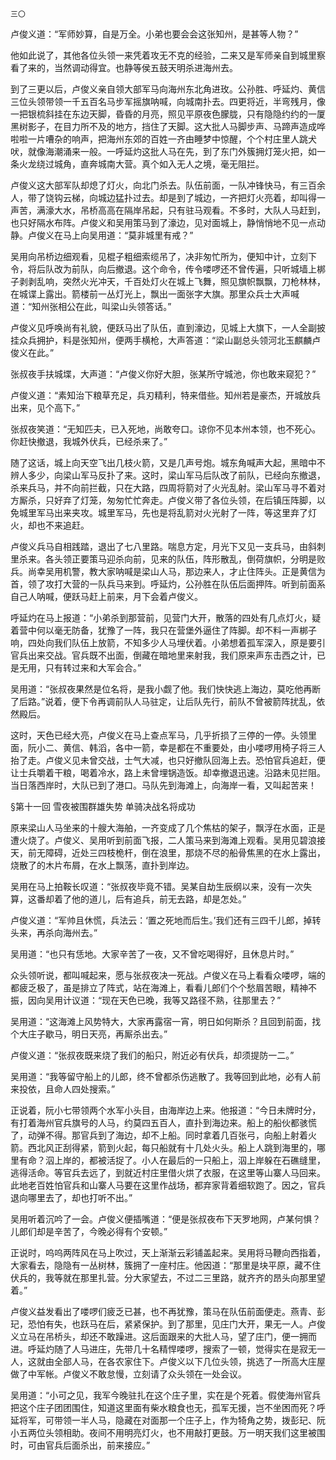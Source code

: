     三〇 

   卢俊义道：“军师妙算，自是万全。小弟也要会会这张知州，是甚等人物？”

   他如此说了，其他各位头领一来凭着攻无不克的经验，二来又是军师亲自到城里察看了来的，当然调动得宜。也静等侯五鼓天明杀进海州去。

   到了三更以后，卢俊义亲自领大部军马向海州东北角进玫。公孙胜、呼延灼、黄信三位头领带领一千五百名马步军摇旗呐喊，向城南扑去。四更将近，半弯残月，像一把银梳斜挂在东边天脚，昏昏的月亮，照见平原夜色朦胧，只有隐隐约约的一厦黑树影子，在目力所不及的地方，挡住了天脚。这大批人马脚步声、马蹄声造成哗啦啦一片嘈杂的响声，把海州东郊的百姓一齐由睡梦中惊醒，个个村庄里人跳犬吠，就像海潮涌来一般。一呼延灼这批人马在先，到了东门外簇拥灯笼火把，如一条火龙绕过城角，直奔城南大营。真个如入无人之境，毫无阻拦。

   卢俊义这大部军队却熄了灯火，向北门杀去。队伍前面，一队冲锋快马，有三百余人，带了饶钩云梯，向城边猛扑过去。却是到了城边，一齐把灯火亮着，却叫得一声苦，满濠大水，吊桥高高在隔岸吊起，只有驻马观看。不多时，大队人马赶到，也只好隔水布阵。卢俊义和吴用策马到了濠边，见对面城上，静悄悄地不见一点动静。卢俊义在马上向吴用道：“莫非城里有戒？”

   吴用向吊桥边细观看，见棍子粗细索缆吊了，决非匆忙所为，便知中计，立刻下令，将后队改为前队，向后撤退。这个命令，传令喽啰还不曾传遍，只听城墙上梆子剥剥乱响，突然火光冲天，千百处灯火在城上飞舞，照见旗帜飘飘，刀枪林林，在城谍上露出。箭楼前一丛灯光上，飘出一面张字大旗。那里众兵士大声喊道：“知州张相公在此，叫梁山头领答话。”

   卢俊义见呼唤尚有礼貌，便跃马出了队伍，直到濠边，见城上大旗下，一人全副披挂众兵拥护，料是张知州，便两手横枪，大声答道：“梁山副总头领河北玉麒麟卢俊义在此。”

   张叔夜手扶城堞，大声道：“卢俊义你好大胆，张某所守城池，你也敢来窥犯？”

   卢俊义道：“素知治下粮草充足，兵刃精利，特来借些。知州若是豪杰，开城放兵出来，见个高下。”

   张叔夜笑道：“无知匹夫，已入死地，尚敢夸口。谅你不见本州本领，也不死心。你赶快撤退，我城外伏兵，已经杀来了。”

   随了这话，城上向天空飞出几枝火箭，又是几声号炮。城东角喊声大起，黑暗中不辨人多少，向梁山军马反扑了来。这时，梁山军马后队改了前队，已经向东撤退，杀来兵马，并不向前拦截，只在大路，四周将箭对了火光乱射。梁山军马寻不着对方厮杀，只好弃了灯笼，匆匆忙忙奔走。卢俊义带了各位头领，在后镇压阵脚，以免城里军马出来夹攻。城里军马，先也是将乱箭对火光射了一阵，等这里弃了灯火，却也不来追赶。

   卢俊义兵马自相践踏，退出了七八里路。喘息方定，月光下又见一支兵马，由斜刺里杀来。各头领正要策马迎杀向前，见来的队伍，阵形散乱，倒荷旗帜，分明是败兵。尚幸吴用机警，教大家呐喊是梁山人马，那边来人，才止住阵头。正是黄信为首，领了攻打大营的一队兵马来到。呼延灼，公孙胜在队伍后面押阵。听到前面系自己人呐喊，便跃马赶上前来，月下会着卢俊义。

   呼延灼在马上报道：“小弟杀到那营前，见营门大开，散落的四处有几点灯火，疑着营中何以毫无防备，犹豫了一阵，我只在营堡外逼住了阵脚。却不料一声梆子响，四处向我们队伍上放箭，不知多少人马埋伏着。小弟想着孤军深入，原是要引官兵出来交战。官兵既不出面，倒藏在暗地里来射我，我们原来声东击西之计，已是无用，只有转过来和大军会合。”

   吴用道：“张叔夜果然是位名将，是我小觑了他。我们快快逃上海边，莫吃他再断了后路。”说着，便下令再调前队人马驻定，让后队先行，前队不曾被箭阵扰乱，依然殿后。

   这时，天色已经大亮，卢俊义在马上查点军马，几乎折损了三停的一停。头领里面，阮小二、黄信、韩滔，各中一箭，幸是都在不重要处，由小喽啰用椅子将三人抬了走。卢俊义见未曾交战，士气大减，也只好撤队回海上去。恐怕官兵追赶，便让士兵嚼着干粮，喝着冷水，路上未曾埋锅造饭。却幸撤退迅速。沿路未见拦阻。当日落西岸时，大队已到了港口。马队先到海滩上，向海岸一看，又叫起苦来！

   §第十一回 雪夜被围群雄失势 单骑决战名将成功

   原来梁山人马坐来的十艘大海舶，一齐变成了几个焦枯的架子，飘浮在水面，正是遭火烧了。卢俊义、吴用听到前面飞报，二人策马来到海滩上观看。吴用见碧浪接天，前无障碍，近处三四枝桅杆，倒在浪里，那烧不尽的船骨焦黑的在水上露出，烧散了的木片布屑，在水上飘荡，直扑到岸边。

   吴用在马上拍鞍长叹道：“张叔夜毕竟不错。吴某自劫生辰纲以来，没有一次失算，这番却着了他的道儿，后有追兵，前无去路，却是怎处。”

   卢俊义道：“军帅且休慌，兵法云：‘置之死地而后生。’我们还有三四千儿郎，掉转头来，再杀向海州去。”

   吴用道：“也只有恁地。大家辛苦了一夜，又不曾吃喝得好，且休息片时。”

   众头领听说，都叫喊起来，愿与张叔夜决一死战。卢俊义在马上看看众喽啰，端的都疲乏极了，虽是排立了阵式，站在海滩上，看看儿郎们个个愁眉苦眼，精神不振，因向吴用计议道：“现在天色已晚，我等又路径不熟，往那里去？”

   吴用道：“这海滩上风势特大，大家再露宿一宵，明日如何斯杀？且回到前面，找个大庄子歇马，明日天亮，再厮杀出去。”

   卢俊义道：“张叔夜既来烧了我们的船只，附近必有伏兵，却须提防一二。”

   吴用道：“我等留守船上的儿郎，终不曾都杀伤逃散了。我等回到此地，必有人前来投依，且命人四处搜索。”

   正说着，阮小七带领两个水军小头目，由海岸边上来。他报道：“今日未牌时分，有打着海州官兵旗号的人马，约莫四五百人，直扑到海边来。船上的船伙都骇慌了，动弹不得。那官兵到了海边，却不上船。同时拿着几百张弓，向船上射着火箭。西北风正刮得紧，箭到火起，每只船就有十几处火头。船上人跳到海里的，哪里有命？泅上岸的，都被活捉了。小人在最后的一只船上，泅上岸躲在石礁缝里，逃得活命。等官兵去远了，到就近村庄里借火烘了衣服，在这里等山寨人马回来。此地老百姓怕官兵和山寨人马要在这里作战场，都弃家背着细软跑了。因之，官兵退向哪里去了，却也打听不出。”

   吴用听着沉吟了一会。卢俊义便插嘴道：“便是张叔夜布下天罗地网，卢某何惧？儿郎们却是辛苦了，今晚必得有个安顿。”

   正说时，呜呜两阵风在马上吹过，天上渐渐云彩铺盖起来。吴用将马鞭向西指着，大家看去，隐隐有一丛树林，簇拥了一座村庄。他因道：“那里是块平原，藏不住伏兵的，我等就在那里扎营。分大家望去，不过二三里路，就齐齐的昂头向那里望着。”

   卢俊义益发看出了喽啰们疲乏已甚，也不再犹豫，策马在队伍前面便走。燕青、彭玘，恐怕有失，也跃马在后，紧紧保护。到了那里，见庄门大开，果无一人。卢俊义立马在吊桥头，却还不敢躁进。这后面跟来的大批人马，望了庄门，便一拥而进。呼延灼随了人马进庄，先带几十名精悍喽啰，搜索了一顿，觉得实在是寂无一人，这就由全部人马，在各农家住下。卢俊义以下几位头领，挑选了一所高大庄屋做了中军帐。卢俊义不敢怠慢，立刻请了众头领在一处会议。

   吴用道：“小可之见，我军今晚驻扎在这个庄子里，实在是个死着。假使海州官兵把这个庄子团团围住，知道这里面有柴水粮食也无，孤军无援，岂不坐困而死？呼延将军，可带领一半人马，隐藏在对面那一个庄子上，作为犄角之势，拨彭玘、阮小五两位头领相助。夜间不用明亮灯火，也不用敲打更鼓。万一明天我们这里被围时，可由官兵后面杀出，前来接应。”

